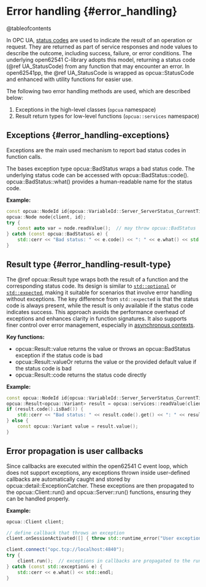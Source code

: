 # Error handling {#error_handling}

@tableofcontents

In OPC UA, [status codes](https://reference.opcfoundation.org/Core/Part4/v105/docs/7.39) are used to indicate the result of an operation or request. They are returned as part of service responses and node values to describe the outcome, including success, failure, or error conditions.
The underlying open62541 C-library adopts this model, returning a status code (@ref UA_StatusCode) from any function that may encounter an error. In open62541pp, the @ref UA_StatusCode is wrapped as opcua::StatusCode and enhanced with utility functions for easier use.

The following two error handling methods are used, which are described below:
1. Exceptions in the high-level classes (`opcua` namespace)
2. Result return types for low-level functions (`opcua::services` namespace)

## Exceptions {#error_handling-exceptions}

Exceptions are the main used mechanism to report bad status codes in function calls.

The bases exception type opcua::BadStatus wraps a bad status code. The underlying status code can be accessed with opcua::BadStatus::code().
opcua::BadStatus::what() provides a human-readable name for the status code.

**Example:**

```cpp
const opcua::NodeId id{opcua::VariableId::Server_ServerStatus_CurrentTime};
opcua::Node node{client, id};
try {
    const auto var = node.readValue();  // may throw opcua::BadStatus
} catch (const opcua::BadStatus& e) {
    std::cerr << "Bad status: " << e.code() << ": " << e.what() << std::endl;
}
```

## Result type {#error_handling-result-type}

The @ref opcua::Result<T> type wraps both the result of a function and the corresponding status code.
Its design is similar to [`std::optional`](https://en.cppreference.com/w/cpp/utility/optional) or [`std::expected`](https://en.cppreference.com/w/cpp/utility/expected), making it suitable for scenarios that involve error handling without exceptions.  The key difference from `std::expected` is that the status code is always present, while the result is only available if the status code indicates success.
This approach avoids the performance overhead of exceptions and enhances clarity in function signatures. It also supports finer control over error management, especially in [asynchronous contexts](#async_model).

**Key functions:**

- opcua::Result<T>::value returns the value or throws an opcua::BadStatus exception if the status code is bad
- opcua::Result<T>::valueOr returns the value or the provided default value if the status code is bad
- opcua::Result<T>::code returns the status code directly

**Example:**

```cpp
const opcua::NodeId id{opcua::VariableId::Server_ServerStatus_CurrentTime};
opcua::Result<opcua::Variant> result = opcua::services::readValue(client, id);
if (result.code().isBad()) {
    std::cerr << "Bad status: " << result.code().get() << ": " << result.code().name() << std::endl;
} else {
    const opcua::Variant value = result.value();
}
```

## Error propagation is user callbacks

Since callbacks are executed within the open62541 C event loop, which does not support exceptions, any exceptions thrown inside user-defined callbacks are automatically caught and stored by opcua::detail::ExceptionCatcher. These exceptions are then propagated to the opcua::Client::run() and opcua::Server::run() functions, ensuring they can be handled properly.

**Example:**

```cpp
opcua::Client client;

// define callback that throws an exception
client.onSessionActivated([] { throw std::runtime_error("User exception!"); });

client.connect("opc.tcp://localhost:4840");
try {
    client.run();  // exceptions in callbacks are propagated to the run call
} catch (const std::exception& e) {
    std::cerr << e.what() << std::endl;
}
```
